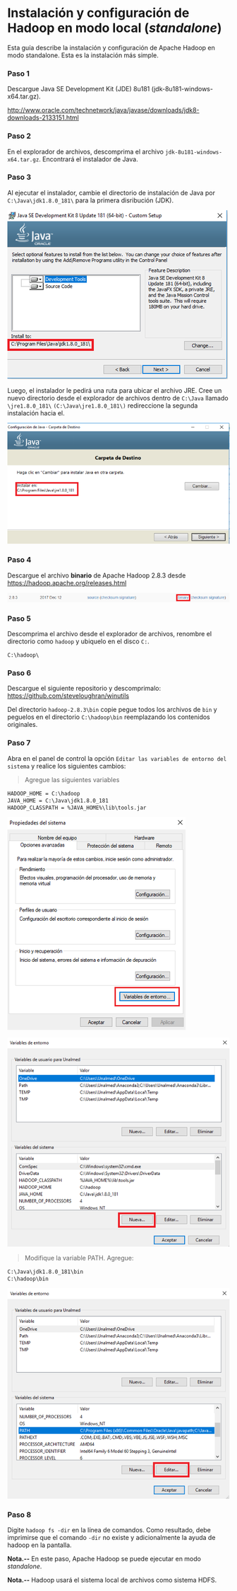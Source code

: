 # Instalación y configuración de Hadoop en modo local (*standalone*)


Esta guía describe la instalación y configuración  de Apache Hadoop en modo standalone. 
Esta es la instalación más simple.


### Paso 1

Descargue Java SE Development Kit (JDE) 8u181 (jdk-8u181-windows-x64.tar.gz). 

http://www.oracle.com/technetwork/java/javase/downloads/jdk8-downloads-2133151.html


### Paso 2

En el explorador de archivos, descomprima el archivo `jdk-8u181-windows-x64.tar.gz`. Encontrará el instalador de Java.


### Paso 3

Al ejecutar el instalador, cambie el directorio de instalación de Java por `C:\Java\jdk1.8.0_181\` para la primera disribución (JDK).

![alt](images/wdw-java-dir.PNG)

Luego, el instalador le pedirá una ruta para ubicar el archivo JRE. Cree un nuevo directorio desde el explorador de archivos dentro de `C:\Java` llamado `\jre1.8.0_181\` `(C:\Java\jre1.8.0_181\)` redireccione la segunda instalación hacia el.

![alt](images/wdw-java-dir2.PNG)


### Paso 4 

Descargue el archivo **binario** de Apache Hadoop 2.8.3 desde https://hadoop.apache.org/releases.html

![alt](images/apache-1.PNG)


### Paso 5

Descomprima el archivo desde el explorador de archivos, renombre el directorio como `hadoop` y ubiquelo en el disco `C:`.

    C:\hadoop\
    

### Paso 6

Descargue el siguiente repositorio y descomprimalo: https://github.com/steveloughran/winutils

Del directorio `hadoop-2.8.3\bin` copie pegue todos los archivos de  `bin` y peguelos en el directorio `C:\hadoop\bin` reemplazando los contenidos originales.

### Paso 7

Abra en el panel de control la opción  `Editar las variables de entorno del sistema` y realice los siguientes cambios:

> Agregue las siguientes variables

    HADOOP_HOME = C:\hadoop
    JAVA_HOME = C:\Java\jdk1.8.0_181
    HADOOP_CLASSPATH = %JAVA_HOME%\lib\tools.jar
    
![alt](images/var-1.png)

![alt](images/var-2.PNG)
    
> Modifique la variable PATH. Agregue:

    C:\Java\jdk1.8.0_181\bin
    C:\hadoop\bin

![alt](images/var-3.PNG)


### Paso 8

Digite `hadoop fs -dir` en la línea de comandos. 
Como resultado, debe imprimirse que el comando `-dir` no existe y adicionalmente la ayuda de hadoop en la pantalla.


**Nota.--** En este paso, Apache Hadoop se puede ejecutar en modo *standalone*.

**Nota.--** Hadoop usará el sistema local de archivos como sistema HDFS.
